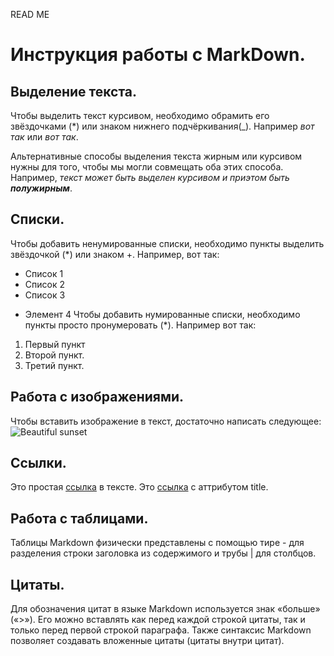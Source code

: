 READ ME

# Инструкция работы с MarkDown.

## Выделение текста.
Чтобы выделить текст курсивом, необходимо обрамить его звёздочками (*) или знаком нижнего подчёркивания(_). Например *вот так* или _вот так_.

Альтернативные способы выделения текста жирным или курсивом нужны для того, чтобы мы могли совмещать оба этих способа. Например, _текст может быть выделен курсивом и приэтом быть **полужирным**_.

## Списки.
Чтобы добавить ненумированные списки, необходимо пункты выделить звёздочкой (*) или знаком +. Например, вот так:
* Список 1
* Список 2
* Список 3
+ Элемент 4
Чтобы добавить нумированные списки, необходимо пункты просто пронумеровать (*).
Например вот так:
1. Первый пункт
2. Второй пункт.
3. Третий пункт.

## Работа с изображениями.
Чтобы вставить изображение в текст, достаточно написать следующее:
![Beautiful sunset](zakat.jpg)

## Ссылки.
Это простая [ссылка](http://rukeba.com/) в тексте.
Это [ссылка](http://rukeba.com/ "Титул") с аттрибутом title.

## Работа с таблицами.
Таблицы Markdown физически представлены с помощью тире - для разделения строки заголовка из содержимого и трубы | для столбцов.

## Цитаты.
Для обозначения цитат в языке Markdown используется знак «больше» («>»). Его можно вставлять как перед каждой строкой цитаты, так и только перед первой строкой параграфа. Также синтаксис Markdown позволяет создавать вложенные цитаты (цитаты внутри цитат).